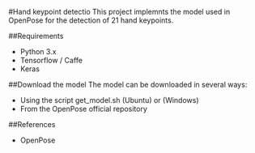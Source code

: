 #Hand keypoint detectio
This project implemnts the model used in OpenPose 
for the detection of 21 hand keypoints.

##Requirements

* Python 3.x
* Tensorflow / Caffe
* Keras



##Download the model
The model can be downloaded in several ways:

* Using the script get_model.sh (Ubuntu) or (Windows)
* From the OpenPose official repository

##References
* OpenPose